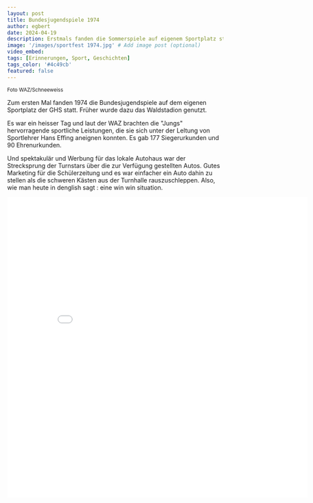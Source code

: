 ```yaml
---
layout: post
title: Bundesjugendspiele 1974
author: egbert
date: 2024-04-19
description: Erstmals fanden die Sommerspiele auf eigenem Sportplatz statt
image: '/images/sportfest 1974.jpg' # Add image post (optional)
video_embed:
tags: [Erinnerungen, Sport, Geschichten]
tags_color: '#4c49cb'
featured: false
---
```

<small> Foto WAZ/Schneeweiss</small>

Zum ersten Mal fanden 1974 die Bundesjugendspiele auf dem eigenen Sportplatz der GHS statt. Früher wurde dazu das Waldstadion genutzt.

Es war ein heisser Tag und laut der WAZ brachten die "Jungs" hervorragende sportliche Leistungen, die sie sich unter der Leltung von Sportlehrer Hans Effing aneignen konnten. Es gab 177 Siegerurkun­den und 90 Ehrenurkunden.

Und spektakulär und Werbung für das lokale Autohaus war der Strecksprung der Turnstars über die zur Verfügung gestellten Autos. Gutes Marketing für die Schülerzeitung und es war einfacher ein Auto dahin zu stellen als die schweren Kästen aus der Turnhalle rauszuschleppen. Also, wie man heute in denglish sagt : eine win win situation.

<embed src="/images/gerhart-hauptmann-sport.pdf" type="application/pdf" width="700px" height="700px">

